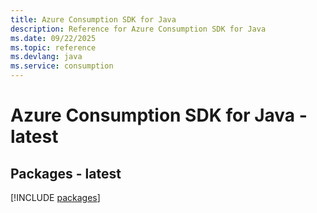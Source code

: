 ```yaml
---
title: Azure Consumption SDK for Java
description: Reference for Azure Consumption SDK for Java
ms.date: 09/22/2025
ms.topic: reference
ms.devlang: java
ms.service: consumption
---
```

# Azure Consumption SDK for Java - latest
## Packages - latest
[!INCLUDE [packages](consumption-index.md)]